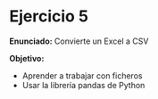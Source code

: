 # Ejercicio 5

__Enunciado:__ Convierte un Excel a CSV

__Objetivo:__

- Aprender a trabajar con ficheros
- Usar la librería pandas de Python